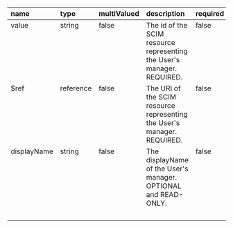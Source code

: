 <table style="border: 1px black;">
	<thead style="text-align: left;">
		<tr>
			<th>name</th>
			<th>type</th>
			<th>multiValued</th>
			<th>description</th>
			<th>required</th>
			<th>caseExact</th>
			<th>mutability</th>
			<th>returned</th>
			<th>uniqueness</th>
		</tr>
	</thead>
	<tbody style="vertical-align: top">
		<tr>
			<td>value</td>
			<td>string</td>
			<td>false</td>
			<td>The id of the SCIM resource representing the User's manager.  REQUIRED.</td>
			<td>false</td>
			<td>false</td>
			<td>readWrite</td>
			<td>default</td>
			<td>none</td>
		</tr>
		<tr>
			<td>$ref</td>
			<td>reference</td>
			<td>false</td>
			<td>The URI of the SCIM resource representing the User's manager.  REQUIRED.</td>
			<td>false</td>
			<td>false</td>
			<td>readWrite</td>
			<td>default</td>
			<td>none</td>
		</tr>
		<tr>
			<td>displayName</td>
			<td>string</td>
			<td>false</td>
			<td>The displayName of the User's manager. OPTIONAL and READ-ONLY.</td>
			<td>false</td>
			<td>false</td>
			<td>readOnly</td>
			<td>default</td>
			<td>none</td>
		</tr>
		<tr>
			<td></td>
			<td>&nbsp;</td>
			<td>&nbsp;</td>
			<td>&nbsp;</td>
			<td>&nbsp;</td>
			<td>&nbsp;</td>
			<td>&nbsp;</td>
			<td>&nbsp;</td>
			<td>&nbsp;</td>
		</tr>
	</tbody>
</table>